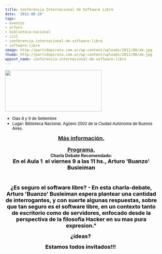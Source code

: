 ```yaml
---
title: Conferencia Internacional de Software Libre
date: '2011-08-29'
tags:
- eventos
- arturo
- biblioteca-nacional
- cisl
- conferencia-internacional-de-software-libre
- software-libre
image: http://partidopirata.com.ar/wp-content/uploads/2011/08/ab.jpg
thumb: http://partidopirata.com.ar/wp-content/uploads/2011/08/ab.jpg
wppost_name: conferencia-internacional-de-software-libre
---
```


<a href="http://partidopirata.com.ar/wp-content/uploads/2011/08/ab.jpg"><img class="aligncenter size-full wp-image-1709" title="ab" src="http://partidopirata.com.ar/wp-content/uploads/2011/08/ab.jpg" alt="" width="319" height="137" /></a>
<ul>
	<li><span style="font-size: x-small;"><span style="color: black;"><span style="font-size: small; font-style: normal; letter-spacing: normal; line-height: normal; text-align: justify; word-spacing: normal;">Días 8 y 9 de Setiembre</span></span></span><span style="font-size: x-small;"><span style="color: black;"><span style="font-size: small; font-style: normal; letter-spacing: normal; line-height: normal; text-align: justify; word-spacing: normal;"> </span></span></span></li>
	<li><span style="font-size: x-small;"><span style="color: black;"><span style="font-size: small; font-style: normal; letter-spacing: normal; line-height: normal; text-align: justify; word-spacing: normal;">Lugar: </span></span></span><span style="font-size: x-small;"><span style="color: black;"><span style="font-size: small; font-style: normal; letter-spacing: normal; line-height: normal; text-align: justify; word-spacing: normal;">Biblioteca Nacional, Agüero 2502 de la Ciudad
Autónoma de Buenos Aires.</span></span></span></li>
</ul>
<div style="font-variant: normal; font-weight: normal; letter-spacing: normal; line-height: normal; text-align: center; word-spacing: normal;" dir="ltr"><span style="font-size: x-small;"><span style="color: black;"><span style="font-size: small; font-style: normal; letter-spacing: normal; line-height: normal; text-align: justify; word-spacing: normal;"><span style="font-size: large;"><strong><a href="http://www.cisl.org.ar/index.php?option=com_content&amp;view=article&amp;id=329:presentacion-de-la-cisl&amp;catid=29:que-es-la-cisl&amp;Itemid=439" target="_blank">Más información.</a></strong></span></span></span></span></div>
&nbsp;
<div style="font-variant: normal; font-weight: normal; letter-spacing: normal; line-height: normal; text-align: center; word-spacing: normal;" dir="ltr"><span style="font-size: x-small;"><span style="color: black;"><span style="font-size: small; font-style: normal; letter-spacing: normal; line-height: normal; text-align: justify; word-spacing: normal;"><span style="font-size: large;"><strong><a href="http://www.cisl.org.ar/index.php?option=com_content&amp;view=article&amp;id=342&amp;Itemid=415" target="_blank">Programa.</a></strong></span></span></span></span></div>
<div style="font-variant: normal; font-weight: normal; letter-spacing: normal; line-height: normal; text-align: center; word-spacing: normal;" dir="ltr"><strong>Charla Debate Recomendado:</strong></div>
<div style="font-variant: normal; font-weight: normal; letter-spacing: normal; line-height: normal; text-align: center; word-spacing: normal;" dir="ltr"><span style="font-size: x-small;"><span style="color: black;"><span style="font-size: small; font-style: normal; letter-spacing: normal; line-height: normal; text-align: justify; word-spacing: normal;"><span style="font-size: large;"><strong>En el Aula 1  el viernes 9 a las 11 hs., Arturo 'Buanzo' Busleiman</strong></span></span></span></span></div>
<div style="font-variant: normal; font-weight: normal; letter-spacing: normal; line-height: normal; text-align: center; word-spacing: normal;" dir="ltr">

&nbsp;

<span style="font-size: x-small;"><span style="color: black;"><span style="font-size: small; font-style: normal; letter-spacing: normal; line-height: normal; text-align: justify; word-spacing: normal;"><span style="font-size: large;"><strong>¿Es seguro el software libre? - En
esta charla-debate,
Arturo 'Buanzo' Busleiman espera plantear una cantidad de interrogantes, y con
suerte algunas
respuestas, sobre que tan seguro es el software libre, en un contexto tanto de
escritorio como de
servidores, enfocado desde la perspectiva de la filosofia Hacker en su mas pura
expresion."</strong></span></span></span></span>

<span style="font-size: x-small;"><span style="color: black;"><span style="font-size: small; font-style: normal; letter-spacing: normal; line-height: normal; text-align: justify; word-spacing: normal;"><span style="font-size: large;"><strong>¿</strong></span></span></span></span><span style="font-size: x-small;"><span style="color: black;"><span style="font-size: small; font-style: normal; letter-spacing: normal; line-height: normal; text-align: justify; word-spacing: normal;"><span style="font-size: large;"><strong>ideas?</strong></span></span></span></span><span style="font-size: x-small;"><span style="color: black;"><span style="font-size: small; font-style: normal; letter-spacing: normal; line-height: normal; text-align: justify; word-spacing: normal;"><span style="font-size: large;"><strong> </strong></span></span></span></span>

<span style="font-size: x-small;"><span style="color: black;"><span style="font-size: small; font-style: normal; letter-spacing: normal; line-height: normal; text-align: justify; word-spacing: normal;"><span style="font-size: large;"><strong>Estamos todos invitados!!! </strong></span> </span></span></span>

</div>
